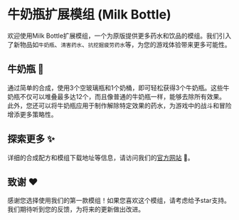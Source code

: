 # 牛奶瓶扩展模组 (Milk Bottle)

欢迎使用Milk Bottle扩展模组，一个为原版提供更多药水和饮品的模组。我们引入了新物品如`牛奶瓶`、`清害药水`、`抗挖掘疲劳药水`等，为您的游戏体验带来更多可能性。

## 牛奶瓶 🍕
通过简单的合成，使用3个空玻璃瓶和1个奶桶，即可轻松获得3个牛奶瓶。这些牛奶瓶不仅可以堆叠最多达12个，而且像普通的牛奶瓶一样，能够去除所有效果。此外，您还可以将牛奶瓶应用于制作解除特定效果的药水，为游戏中的战斗和冒险增添更多策略性。

## 探索更多 ✨
详细的合成配方和模组下载地址等信息，请访问我们的[官方网站](https://mcmods.kzhik.cn/milk_bottle/) 🎉。

## 致谢 ❤️
感谢您选择使用我们的第一款模组！如果您喜欢这个模组，请考虑给予star支持。我们期待听到您的反馈，为将来的更新做出改进。
